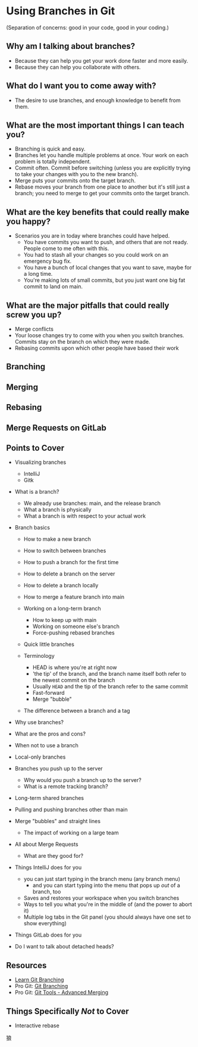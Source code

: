 # Using Branches in Git

(Separation of concerns: good in your code, good in your coding.)


## Why am I talking about branches?

* Because they can help you get your work done faster and more easily.
* Because they can help you collaborate with others.


## What do I want you to come away with?

* The desire to use branches, and enough knowledge to benefit from them.


## What are the most important things I can teach you?

* Branching is quick and easy.
* Branches let you handle multiple problems at once.  Your work on each problem is totally independent.
* Commit often.  Commit before switching (unless you are explicitly trying to take your changes with you to the new branch).
* Merge puts your commits onto the target branch.
* Rebase moves your branch from one place to another but it's still just a branch; you need to merge to get your commits onto the target branch.


## What are the key benefits that could really make you happy?

* Scenarios you are in today where branches could have helped.
    * You have commits you want to push, and others that are not ready.  People come to me often with this.
    * You had to stash all your changes so you could work on an emergency bug fix.
    * You have a bunch of local changes that you want to save, maybe for a long time.
    * You're making lots of small commits, but you just want one big fat commit to land on main.


## What are the major pitfalls that could really screw you up?

* Merge conflicts
* Your loose changes try to come with you when you switch branches.  Commits stay on the branch on which they were made.
* Rebasing commits upon which other people have based their work


## Branching

## Merging

## Rebasing

## Merge Requests on GitLab


## Points to Cover

* Visualizing branches
    * IntelliJ
    * Gitk
* What is a branch?
    * We already use branches: main, and the release branch
    * What a branch is physically
    * What a branch is with respect to your actual work
* Branch basics
    * How to make a new branch
    * How to switch between branches
    * How to push a branch for the first time
    * How to delete a branch on the server
    * How to delete a branch locally
    * How to merge a feature branch into main
    * Working on a long-term branch
        * How to keep up with main
        * Working on someone else's branch
        * Force-pushing rebased branches
    * Quick little branches

    * Terminology
        * HEAD is where you're at right now
        * 'the tip' of the branch, and the branch name itself both refer to the newest commit on the branch
        * Usually `HEAD` and the tip of the branch refer to the same commit
        * Fast-forward
        * Merge "bubble"
    * The difference between a branch and a tag
* Why use branches?
* What are the pros and cons?
* When not to use a branch
* Local-only branches
* Branches you push up to the server
    * Why would you push a branch up to the server?
    * What is a remote tracking branch?
* Long-term shared branches
* Pulling and pushing branches other than main

* Merge "bubbles" and straight lines
    * The impact of working on a large team

* All about Merge Requests
    * What are they good for?

* Things IntelliJ does for you
    * you can just start typing in the branch menu (any branch menu)
        * and you can start typing into the menu that pops up _out_ of a branch, too
    * Saves and restores your workspace when you switch branches
    * Ways to tell you what you're in the middle of (and the power to abort it)
    * Multiple log tabs in the Git panel (you should always have one set to show everything)
* Things GitLab does for you

* Do I want to talk about detached heads?

## Resources

* [Learn Git Branching](https://learngitbranching.js.org/)
* Pro Git: [Git Branching](https://git-scm.com/book/en/v2/Git-Branching-Branches-in-a-Nutshell)
* Pro Git: [Git Tools - Advanced Merging](https://git-scm.com/book/en/v2/Git-Tools-Advanced-Merging)


## Things Specifically _Not_ to Cover

* Interactive rebase

狼









<!-- vim: set ts=4 sw=4 tw=0 et ai :-->

